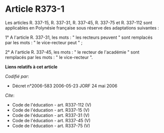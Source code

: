 # Article R373-1

Les articles R. 337-15, R. 337-31, R. 337-45, R. 337-75 et R. 337-112 sont applicables en Polynésie française sous réserve
des adaptations suivantes : 

1° A l'article R. 337-31, les mots : " les recteurs peuvent " sont remplacés par les mots : " le vice-recteur peut " ; 

2° A l'article R. 337-45, les mots : " le recteur de l'académie " sont remplacés par les mots : " le vice-recteur ".

**Liens relatifs à cet article**

_Codifié par_:

  - Décret n°2006-583 2006-05-23 JORF 24 mai 2006

_Cite_:

  - Code de l'éducation - art. R337-112 (V)
  - Code de l'éducation - art. R337-15 (V)
  - Code de l'éducation - art. R337-31 (V)
  - Code de l'éducation - art. R337-45 (V)
  - Code de l'éducation - art. R337-75 (V)
